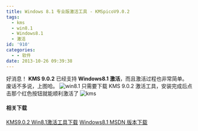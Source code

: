 ```yaml
---
title: Windows 8.1 专业版激活工具 - KMSpicoV9.0.2
tags:
  - kms
  - win8.1
  - Windows8.1
  - 激活
id: '910'
categories:
  - - 软件
date: 2013-10-26 09:39:38
---
```


好消息！ **KMS 9.0.2** 已经支持 **Windows8.1 激活**，而且激活过程也非常简单。废话不多说，上图哈。 ![win8.1](http://vsnote.test/wp-content/uploads/2013/10/win8.1.png) 只需要下载 KMS 9.0.2 激活工具，安装完成后点击那个红色按钮就能顺利激活了 ![kms](http://vsnote.test/wp-content/uploads/2013/10/kms.png)

#### 相关下载

[KMS9.0.2 Win8.1激活工具下载](http://pan.baidu.com/s/1eOau8) [Windows8.1 MSDN 版本下载](http://pan.baidu.com/s/1y0OLF)